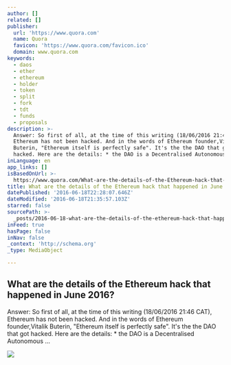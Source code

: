 ```yaml
---
author: []
related: []
publisher:
  url: 'https://www.quora.com'
  name: Quora
  favicon: 'https://www.quora.com/favicon.ico'
  domain: www.quora.com
keywords:
  - daos
  - ether
  - ethereum
  - holder
  - token
  - split
  - fork
  - tdt
  - funds
  - proposals
description: >-
  Answer: So first of all, at the time of this writing (18/06/2016 21:46 CAT),
  Ethereum has not been hacked. And in the words of Ethereum founder,Vitalik
  Buterin, "Ethereum itself is perfectly safe". It's the the DAO that got
  hacked. Here are the details: * the DAO is a Decentralised Autonomous ...
inLanguage: en
app_links: []
isBasedOnUrl: >-
  https://www.quora.com/What-are-the-details-of-the-Ethereum-hack-that-happened-in-June-2016
title: What are the details of the Ethereum hack that happened in June 2016?
datePublished: '2016-06-18T22:28:07.646Z'
dateModified: '2016-06-18T21:35:57.103Z'
starred: false
sourcePath: >-
  _posts/2016-06-18-what-are-the-details-of-the-ethereum-hack-that-happened-in-j.md
inFeed: true
hasPage: false
inNav: false
_context: 'http://schema.org'
_type: MediaObject

---
```

<article style=""><h1>What are the details of the Ethereum hack that happened in June 2016?</h1><p>Answer: So first of all, at the time of this writing (18/06/2016 21:46 CAT), Ethereum has not been hacked. And in the words of Ethereum founder,Vitalik Buterin, "Ethereum itself is perfectly safe". It's the the DAO that got hacked. Here are the details: * the DAO is a Decentralised Autonomous ...</p><img src="https://qsf.ec.quoracdn.net/-images.new_grid.fb_share_default.pnge6dde9cfa6e03c43.png" /></article>